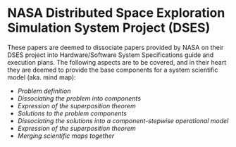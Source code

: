 # NASA Distributed Space Exploration Simulation System Project (DSES)

These papers are deemed to dissociate papers provided by NASA on their DSES project into Hardware/Software System Specifications guide and execution plans. The following aspects are to be covered, and in their heart they are deemed to provide the base components for a system scientific model (aka. mind map):
* _Problem definition_
* _Dissociating the problem into components_
* _Expression of the superposition theorem_
* _Solutions to the problem components_
* _Dissociating the solutions into a component-stepwise operational model_
* _Expression of the superposition theorem_
* _Merging scientific maps together_
